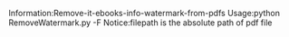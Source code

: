 Information:Remove-it-ebooks-info-watermark-from-pdfs
Usage:python RemoveWatermark.py -F <filepath>
Notice:filepath is the absolute path of pdf file
